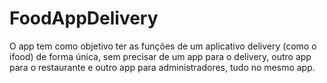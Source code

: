 # FoodAppDelivery
O app tem como objetivo ter as funções de um aplicativo delivery (como o ifood) de forma única, sem precisar de um app para o delivery, outro app para o restaurante e outro app para administradores, tudo no mesmo app.
